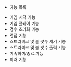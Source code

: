 * 기능 목록
- 게임 시작 기능
- 게임 플레이 기능
- 점수 초기화 기능
- 랜덤 기능
- 스트라이크 및 볼 갯수 세기 기능
- 스트라이크 및 볼 갯수 출력 기능
- 계속하기/종료 기능
- 에러 기능